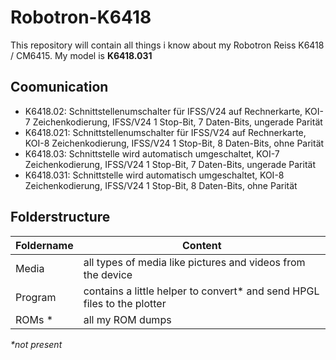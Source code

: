 # Robotron-K6418

This repository will contain all things i know about my Robotron Reiss K6418 / CM6415. My model is **K6418.031**

## Coomunication

- K6418.02: Schnittstellenumschalter für IFSS/V24 auf Rechnerkarte, KOI-7 Zeichenkodierung, IFSS/V24 1 Stop-Bit, 7 Daten-Bits, ungerade Parität
- K6418.021: Schnittstellenumschalter für IFSS/V24 auf Rechnerkarte, KOI-8 Zeichenkodierung, IFSS/V24 1 Stop-Bit, 8 Daten-Bits, ohne Parität
- K6418.03: Schnittstelle wird automatisch umgeschaltet, KOI-7 Zeichenkodierung, IFSS/V24 1 Stop-Bit, 7 Daten-Bits, ungerade Parität
- K6418.031: Schnittstelle wird automatisch umgeschaltet, KOI-8 Zeichenkodierung, IFSS/V24 1 Stop-Bit, 8 Daten-Bits, ohne Parität

## Folderstructure

Foldername | Content
------ | ------
Media   | all types of media like pictures and videos from the device
Program | contains a little helper to convert* and send HPGL files to the plotter
ROMs * | all my ROM dumps

_*not present_
